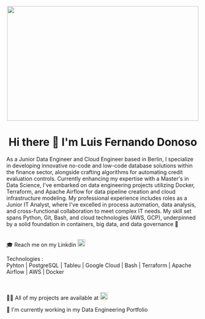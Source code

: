 
 <div>
   <p align="center">
      <img src="https://user-images.githubusercontent.com/112567953/229839679-0ecfd782-b7d9-4d25-900a-030be8efcb68.gif" alt="" width="500px" height="300px" />
   </p>
</div>

<div>
   <h1 align="center">
    Hi there 👋 I'm Luis Fernando Donoso
   </h1>
</div>
<div>
As a Junior Data Engineer and Cloud Engineer based in Berlin, I specialize in developing innovative no-code and low-code database solutions within the finance sector, alongside crafting algorithms for automating credit evaluation controls. Currently enhancing my expertise with a Master's in Data Science, I've embarked on data engineering projects utilizing Docker, Terraform, and Apache Airflow for data pipeline creation and cloud infrastructure modeling. My professional experience includes roles as a Junior IT Analyst, where I've excelled in process automation, data analysis, and cross-functional collaboration to meet complex IT needs. My skill set spans Python, Git, Bash, and cloud technologies (AWS, GCP), underpinned by a solid foundation in containers, big data, and data governance 🦾
</div>
<br><div>
 <div>
<p>🎓 Reach me on my Linkdin  <a href="https://www.linkedin.com/in/luis-fernando-donoso-872531220/" ><img src="https://pngimg.com/uploads/linkedIn/linkedIn_PNG39.png" alt="" width="20px" height="20px" /></a></p>
</div>
 <div><p>Technologies : <br>
  Pyhton | PostgreSQL |  Tableu | Google Cloud | Bash | Terraform | Apache Airflow | AWS | Docker </p></div>
<div>
<br><p> 👨‍💻 All of my projects are available at <a href="https://github.com/luisferdonoso"><img src="https://th.bing.com/th/id/OIP.D_Gm8IGCvkqmOgtU2hueVwHaHS?pid=ImgDet&rs=1" alt="" width="20px" height="20px" /></a></p>
<p>💼 I'm currently working in my Data Engineering Portfolio</p>


